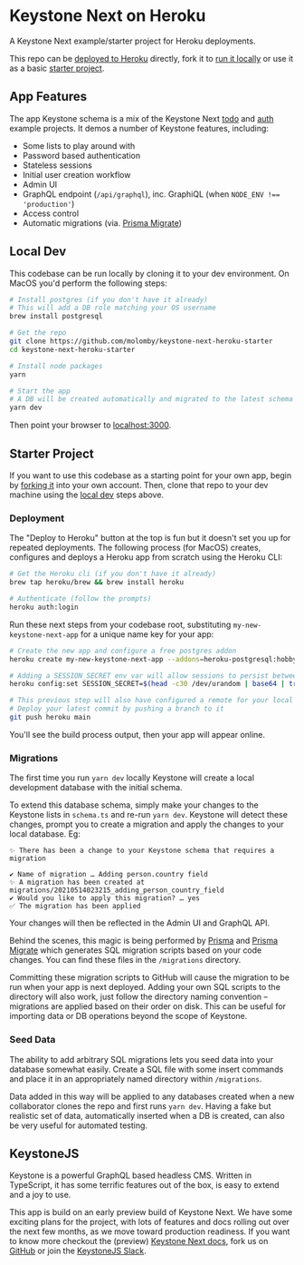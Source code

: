 # Keystone Next on Heroku

A Keystone Next example/starter project for Heroku deployments.

This repo can be [deployed to Heroku](https://heroku.com/deploy?template=https://github.com/molomby/keystone-next-heroku-starter) directly,
fork it to [run it locally](#local-dev) or use it as a basic [starter project](#starter-project).

## App Features

The app Keystone schema is a mix of the Keystone Next
[todo](https://github.com/keystonejs/keystone/tree/master/examples/todo) and
[auth](https://github.com/keystonejs/keystone/tree/master/examples/auth) example projects.
It demos a number of Keystone features, including:

- Some lists to play around with
- Password based authentication
- Stateless sessions
- Initial user creation workflow
- Admin UI
- GraphQL endpoint (`/api/graphql`), inc. GraphiQL (when `NODE_ENV !== 'production'`)
- Access control
- Automatic migrations (via. [Prisma Migrate](https://www.prisma.io/docs/concepts/components/prisma-migrate))

## Local Dev

This codebase can be run locally by cloning it to your dev environment.
On MacOS you'd perform the following steps:

```sh
# Install postgres (if you don't have it already)
# This will add a DB role matching your OS username
brew install postgresql

# Get the repo
git clone https://github.com/molomby/keystone-next-heroku-starter
cd keystone-next-heroku-starter

# Install node packages
yarn

# Start the app
# A DB will be created automatically and migrated to the latest schema
yarn dev
```
Then point your browser to [localhost:3000](http://localhost:3000).

## Starter Project

If you want to use this codebase as a starting point for your own app, begin by [forking it](https://github.com/molomby/keystone-next-heroku-starter/fork) into your own account.
Then, clone that repo to your dev machine using the [local dev](#local-dev) steps above.

### Deployment

The "Deploy to Heroku" button at the top is fun but it doesn't set you up for repeated deployments.
The following process (for MacOS) creates, configures and deploys a Heroku app from scratch using the Heroku CLI:

```sh
# Get the Heroku cli (if you don't have it already)
brew tap heroku/brew && brew install heroku

# Authenticate (follow the prompts)
heroku auth:login
```

Run these next steps from your codebase root, substituting `my-new-keystone-next-app` for a unique name key for your app:

```sh
# Create the new app and configure a free postgres addon
heroku create my-new-keystone-next-app --addons=heroku-postgresql:hobby-dev

# Adding a SESSION_SECRET env var will allow sessions to persist between dyno restarts
heroku config:set SESSION_SECRET=$(head -c30 /dev/urandom | base64 | tr -dc 'A-Za-z0-9' | head -c30)

# This previous step will also have configured a remote for your local git repo called "heroku"
# Deploy your latest commit by pushing a branch to it
git push heroku main
```

You'll see the build process output, then your app will appear online.

### Migrations

The first time you run `yarn dev` locally Keystone will create a local development database with the initial schema.

To extend this database schema, simply make your changes to the Keystone lists in `schema.ts` and re-run `yarn dev`.
Keystone will detect these changes, prompt you to create a migration and apply the changes to your local database.
Eg:

```
✨ There has been a change to your Keystone schema that requires a migration

✔ Name of migration … Adding person.country field
✨ A migration has been created at migrations/20210514023215_adding_person_country_field
✔ Would you like to apply this migration? … yes
✅ The migration has been applied
```

Your changes will then be reflected in the Admin UI and GraphQL API.

Behind the scenes, this magic is being performed by
[Prisma](https://www.prisma.io) and [Prisma Migrate](https://www.prisma.io/docs/concepts/components/prisma-migrate)
which generates SQL migration scripts based on your code changes.
You can find these files in the `/migrations` directory.

Committing these migration scripts to GitHub will cause the migration to be run when your app is next deployed.
Adding your own SQL scripts to the directory will also work, just follow the directory naming convention –
migrations are applied based on their order on disk.
This can be useful for importing data or DB operations beyond the scope of Keystone.

### Seed Data

The ability to add arbitrary SQL migrations lets you seed data into your database somewhat easily.
Create a SQL file with some insert commands and place it in an appropriately named directory within `/migrations`.

Data added in this way will be applied to any databases created when a new collaborator clones the repo and first runs `yarn dev`.
Having a fake but realistic set of data, automatically inserted when a DB is created, can also be very useful for automated testing.

## KeystoneJS

Keystone is a powerful GraphQL based headless CMS.
Written in TypeScript, it has some terrific features out of the box, is easy to extend and a joy to use.

This app is build on an early preview build of Keystone Next.
We have some exciting plans for the project, with lots of features and docs rolling out over the next few months, as we move toward production readiness.
If you want to know more
checkout the (preview) [Keystone Next docs](https://next.keystonejs.com),
fork us on [GitHub](https://github.com/keystonejs/keystone)
or join the [KeystoneJS Slack](https://keystonejs.slack.com).
